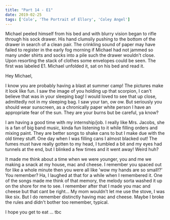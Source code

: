 ```yaml
---
title: "Part 14 - E1"
date: 2019-02-25
tags: ['Cole', 'The Portrait of Ellory', 'Coley Angel']
---
```


Michael peeled himself from his bed and with blurry vision began to rifle through his sock drawer. His hand clumsily pushing to the bottom of the drawer in search of a clean pair. The crinkling sound of paper may have failed to register in the early fog morning if Michael had not jammed so many under shirts and socks into a pile such the drawer wouldn't close. Upon resorting the stack of clothes some envelopes could be seen. The first was labeled E1. Michael unfolded it, sat on his bed and read it.

Hey Michael,

I know you are probably having a blast at summer camp! The pictures make it look like fun. I saw the image of you holding up that scorpion, I can't believe that was in your sleeping bag! I would loved to see that up close, admittedly not in my sleeping bag. I saw your tan, ow ow. But seriously you should wear sunscreen, as a chronically paper white person I have an appropriate fear of the sun. They are your burns but be careful, ya know?

I am having a good time with my internship/job. I really like Mrs. Jacobs, she is a fan of big band music, kinda fun listening to it while filling orders and mixing paint. They are better songs to shake cans to but I make due with the old timey stuff. One day when I was filling cans I almost blacked out! The fumes must have really gotten to my head, I tumbled a bit and my eyes had tunnels at the end, but I blinked a few times and it went away! Weird huh?

It made me think about a time when we were younger, you and me we making a snack at my house, mac and cheese. I remember you spaced out for like a whole minute then you were all like 'wow my hands are so small!?' You remember? Ha, I laughed at that for a while when I remembered it. One of the songs made me think of that memory, the melody sorta washed it up on the shore for me to see. I remember after that I made you mac and cheese but that cant be right... My mom wouldn't let me use the stove, I was like six. But I do remember distinctly having mac and cheese. Maybe I broke the rules and didn't bother too remember, typical.

I hope you get to eat ... tbc
